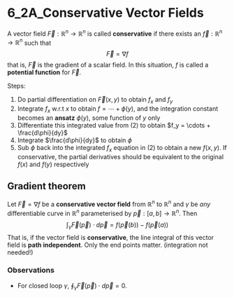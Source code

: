 # 6_2A_Conservative Vector Fields

A vector field $\vec{F}:\mathbb{R}^n\to \mathbb{R}^n$ is called **conservative** if there exists an $\vec{f}:\mathbb{R}^n\to \mathbb{R}^n$ such that
$$
\vec{F}=\nabla f
$$
that is, $\vec{F}$ is the gradient of a scalar field. In this situation, $f$ is called a **potential function** for $\vec{F}$.

Steps:

1. Do partial differentiation on $\vec{F}(x,y)$ to obtain $f_x$ and $f_y$
2. Integrate $f_x$ w.r.t $x$ to obtain $f = \cdots + \phi(y)$, and the integration constant becomes an **ansatz** $\phi (y)$, some function of $y$ only
3. Differentiate this integrated value from (2) to obtain $f_y = \cdots + \frac{d\phi}{dy}$
4. Integrate $\frac{d\phi}{dy}$ to obtain $\phi$
5. Sub $\phi$ back into the integrated $f_x$ equation in (2) to obtain a new $f(x, y)$. If conservative, the partial derivatives should be equivalent to the original $f(x)$ and $f(y)$ respectively

## Gradient theorem

Let $\vec{F} = \nabla f$ be a **conservative vector field** from $\mathbb{R}^n$ to $\mathbb{R}^n$ and $\gamma$ be *any* differentiable curve in $\mathbb{R}^n$ parameterised by $\vec{p}:[a,b]\to \mathbb{R}^n$. Then
$$
\int_\gamma \vec{F}(\vec{p})\cdot d\vec{p}=f(\vec{p}(b))-f(\vec{p}(a))
$$
That is, if the vector field is **conservative**, the line integral of this vector field is **path independent**. Only the end points matter. (integration not needed!)

### Observations

- For closed loop $\gamma$, $\oint_\gamma \vec{F}(\vec{p})\cdot d\vec{p}=0$.
